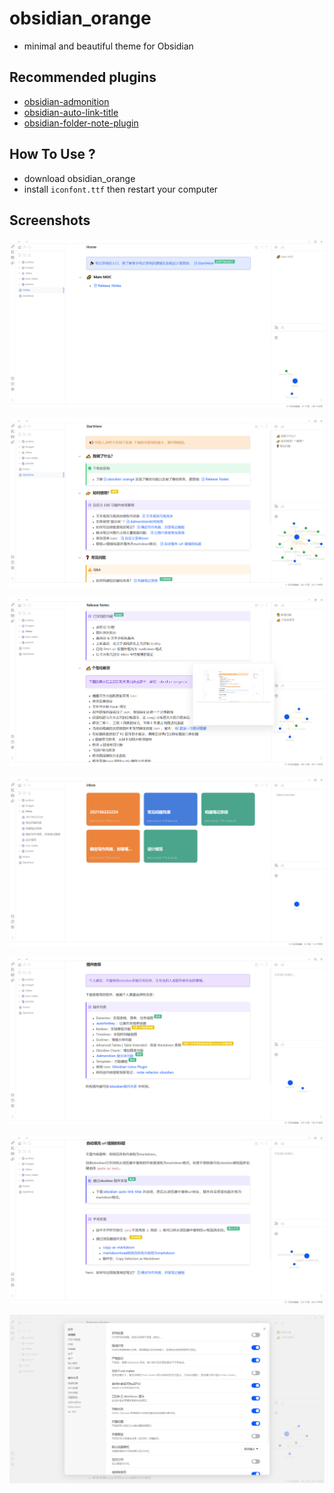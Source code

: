 # obsidian_orange
- minimal and beautiful theme for Obsidian
## Recommended plugins
- [obsidian-admonition](https://github.com/valentine195/obsidian-admonition)
- [obsidian-auto-link-title](https://github.com/zolrath/obsidian-auto-link-title)
- [obsidian-folder-note-plugin](https://github.com/xpgo/obsidian-folder-note-plugin)
## How To Use ?
- download obsidian_orange
- install `iconfont.ttf`  then restart your computer
## Screenshots
![obsidian_orange_home](https://github.com/iEchoxu/obsidian_orange/blob/main/screenshots/obsidian_home.png)

![obsidian_orange_startHere](https://github.com/iEchoxu/obsidian_orange/blob/main/screenshots/obsidian_startHere.png)

![obsidian_orange-Release_Notes](https://github.com/iEchoxu/obsidian_orange/blob/main/screenshots/obsidian_release_notes.png)

![inbox](https://github.com/iEchoxu/obsidian_orange/blob/main/screenshots/obsidian_inbox.png)

![plugins](https://github.com/iEchoxu/obsidian_orange/blob/main/screenshots/obsidian_plugins.png)

![fetch url title](https://github.com/iEchoxu/obsidian_orange/blob/main/screenshots/obsidian_url.png)

![obsidian_settings](https://github.com/iEchoxu/obsidian_orange/blob/main/screenshots/obsidian_settings.png)